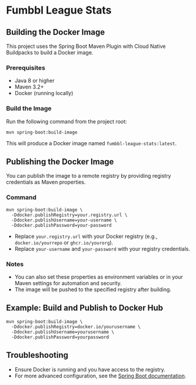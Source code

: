 # Fumbbl League Stats

## Building the Docker Image

This project uses the Spring Boot Maven Plugin with Cloud Native Buildpacks to build a Docker image.

### Prerequisites
- Java 8 or higher
- Maven 3.2+
- Docker (running locally)

### Build the Image
Run the following command from the project root:

```
mvn spring-boot:build-image
```

This will produce a Docker image named `fumbbl-league-stats:latest`.

## Publishing the Docker Image

You can publish the image to a remote registry by providing registry credentials as Maven properties.

### Command
```
mvn spring-boot:build-image \
  -Ddocker.publishRegistry=your.registry.url \
  -Ddocker.publishUsername=your-username \
  -Ddocker.publishPassword=your-password
```

- Replace `your.registry.url` with your Docker registry (e.g., `docker.io/yourrepo` or `ghcr.io/yourorg`).
- Replace `your-username` and `your-password` with your registry credentials.

### Notes
- You can also set these properties as environment variables or in your Maven settings for automation and security.
- The image will be pushed to the specified registry after building.

## Example: Build and Publish to Docker Hub
```
mvn spring-boot:build-image \
  -Ddocker.publishRegistry=docker.io/yourusername \
  -Ddocker.publishUsername=yourusername \
  -Ddocker.publishPassword=yourpassword
```

## Troubleshooting
- Ensure Docker is running and you have access to the registry.
- For more advanced configuration, see the [Spring Boot documentation](https://docs.spring.io/spring-boot/docs/current/maven-plugin/reference/htmlsingle/#build-image).


